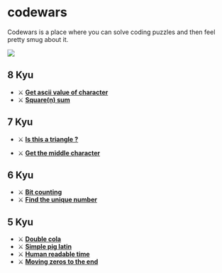 # codewars
Codewars is a place where you can solve coding puzzles and then feel pretty smug about it.

[<img src="https://www.codewars.com/users/candrasaputra/badges/large">](https://www.codewars.com/users/candrasaputra/)

## 8 Kyu
- :crossed_swords:
[**Get ascii value of character**](8kyu/getAsciiValueOfCharacter.js)
- :crossed_swords:
[**Square(n) sum**](8kyu/squareSum.js)

## 7 Kyu
- :crossed_swords:
[**Is this a triangle ?**](7kyu/isThisATriangle.js)

- :crossed_swords:
[**Get the middle character**](getMiddleCharacter.js)

## 6 Kyu
- :crossed_swords:
[**Bit counting**](bitCounting.js)
- :crossed_swords:
[**Find the unique number**](findUniqueNumber.js)

## 5 Kyu
- :crossed_swords:
[**Double cola**](doubleCola.js)
- :crossed_swords:
[**Simple pig latin**](simplePigLatin.js)
- :crossed_swords:
[**Human readable time**](humanReadableTime.js)
- :crossed_swords:
[**Moving zeros to the end**](movingZerosToTheEnd.js)